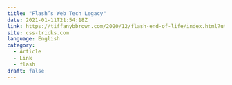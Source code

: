 ```yaml
---
title: "Flash’s Web Tech Legacy"
date: 2021-01-11T21:54:18Z
link: https://tiffanybbrown.com/2020/12/flash-end-of-life/index.html?utm_medium=RSS&utm_source=news.12bit.vn
site: css-tricks.com
language: English
category:
  - Article
  - Link
  - flash
draft: false
---
```

